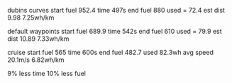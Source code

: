 dubins curves
start fuel 952.4
time 497s
end fuel 880
used = 72.4
est dist 9.98
7.25wh/km

default waypoints
start fuel 689.9
time 542s
end fuel 610
used = 79.9
est dist 10.89
7.33wh/km

cruise
start fuel 565
time 600s
end fuel 482.7
used 82.3wh
avg speed 20.1m/s
6.82wh/km


9% less time
10% less fuel


